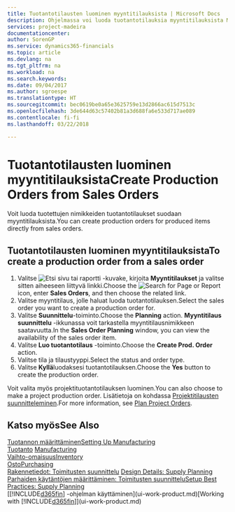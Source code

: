 ```yaml
---
title: Tuotantotilausten luominen myyntitilauksista | Microsoft Docs
description: Ohjelmassa voi luoda tuotantotilauksia myyntitilauksista Myynti ja markkinointi -osastossa.
services: project-madeira
documentationcenter: 
author: SorenGP
ms.service: dynamics365-financials
ms.topic: article
ms.devlang: na
ms.tgt_pltfrm: na
ms.workload: na
ms.search.keywords: 
ms.date: 09/04/2017
ms.author: sgroespe
ms.translationtype: HT
ms.sourcegitcommit: bec0619be0a65e3625759e13d2866ac615d7513c
ms.openlocfilehash: 3de644d63c57402b81a3d688fa6e533d717ae089
ms.contentlocale: fi-fi
ms.lasthandoff: 03/22/2018

---
```

# <a name="create-production-orders-from-sales-orders"></a><span data-ttu-id="e187f-103">Tuotantotilausten luominen myyntitilauksista</span><span class="sxs-lookup"><span data-stu-id="e187f-103">Create Production Orders from Sales Orders</span></span>
<span data-ttu-id="e187f-104">Voit luoda tuotettujen nimikkeiden tuotantotilaukset suodaan myyntitilauksista.</span><span class="sxs-lookup"><span data-stu-id="e187f-104">You can create production orders for produced items directly from sales orders.</span></span>  

## <a name="to-create-a-production-order-from-a-sales-order"></a><span data-ttu-id="e187f-105">Tuotantotilausten luominen myyntitilauksista</span><span class="sxs-lookup"><span data-stu-id="e187f-105">To create a production order from a sales order</span></span>  

1.  <span data-ttu-id="e187f-106">Valitse ![Etsi sivu tai raportti](media/ui-search/search_small.png "Etsi sivu tai raportti -kuvake") -kuvake, kirjoita **Myyntitilaukset** ja valitse sitten aiheeseen liittyvä linkki.</span><span class="sxs-lookup"><span data-stu-id="e187f-106">Choose the ![Search for Page or Report](media/ui-search/search_small.png "Search for Page or Report icon") icon, enter **Sales Orders**, and then choose the related link.</span></span>  
2.  <span data-ttu-id="e187f-107">Valitse myyntitilaus, jolle haluat luoda tuotantotilauksen.</span><span class="sxs-lookup"><span data-stu-id="e187f-107">Select the sales order you want to create a production order for.</span></span>  
3.  <span data-ttu-id="e187f-108">Valitse **Suunnittelu**-toiminto.</span><span class="sxs-lookup"><span data-stu-id="e187f-108">Choose the **Planning** action.</span></span> <span data-ttu-id="e187f-109">**Myyntitilaus suunnittelu** -ikkunassa voit tarkastella myyntitilausnimikkeen saatavuutta.</span><span class="sxs-lookup"><span data-stu-id="e187f-109">In the **Sales Order Planning** window, you can view the availability of the sales order item.</span></span>  
4.  <span data-ttu-id="e187f-110">Valitse **Luo tuotantotilaus** -toiminto.</span><span class="sxs-lookup"><span data-stu-id="e187f-110">Choose the **Create Prod. Order** action.</span></span>  
5.  <span data-ttu-id="e187f-111">Valitse tila ja tilaustyyppi.</span><span class="sxs-lookup"><span data-stu-id="e187f-111">Select the status and order type.</span></span>  
6.  <span data-ttu-id="e187f-112">Valitse **Kyllä**luodaksesi tuotantotilauksen.</span><span class="sxs-lookup"><span data-stu-id="e187f-112">Choose the **Yes** button to create the production order.</span></span>

<span data-ttu-id="e187f-113">Voit valita myös projektituotantotilauksen luominen.</span><span class="sxs-lookup"><span data-stu-id="e187f-113">You can also choose to make a project production order.</span></span> <span data-ttu-id="e187f-114">Lisätietoja on kohdassa [Projektitilausten suunnitteleminen](production-how-to-plan-project-orders.md).</span><span class="sxs-lookup"><span data-stu-id="e187f-114">For more information, see [Plan Project Orders](production-how-to-plan-project-orders.md).</span></span>   

## <a name="see-also"></a><span data-ttu-id="e187f-115">Katso myös</span><span class="sxs-lookup"><span data-stu-id="e187f-115">See Also</span></span>  
[<span data-ttu-id="e187f-116">Tuotannon määrittäminen</span><span class="sxs-lookup"><span data-stu-id="e187f-116">Setting Up Manufacturing</span></span>](production-configure-production-processes.md)  
<span data-ttu-id="e187f-117">[Tuotanto](production-manage-manufacturing.md)  </span><span class="sxs-lookup"><span data-stu-id="e187f-117">[Manufacturing](production-manage-manufacturing.md)  </span></span>  
[<span data-ttu-id="e187f-118">Vaihto-omaisuus</span><span class="sxs-lookup"><span data-stu-id="e187f-118">Inventory</span></span>](inventory-manage-inventory.md)  
[<span data-ttu-id="e187f-119">Osto</span><span class="sxs-lookup"><span data-stu-id="e187f-119">Purchasing</span></span>](purchasing-manage-purchasing.md)  
<span data-ttu-id="e187f-120">[Rakennetiedot: Toimitusten suunnittelu](design-details-supply-planning.md) </span><span class="sxs-lookup"><span data-stu-id="e187f-120">[Design Details: Supply Planning](design-details-supply-planning.md) </span></span>  
[<span data-ttu-id="e187f-121">Parhaiden käytäntöjen määrittäminen: Toimitusten suunnittelu</span><span class="sxs-lookup"><span data-stu-id="e187f-121">Setup Best Practices: Supply Planning</span></span>](setup-best-practices-supply-planning.md)  
<span data-ttu-id="e187f-122">[[!INCLUDE[d365fin](includes/d365fin_md.md)] -ohjelman käyttäminen](ui-work-product.md)</span><span class="sxs-lookup"><span data-stu-id="e187f-122">[Working with [!INCLUDE[d365fin](includes/d365fin_md.md)]](ui-work-product.md)</span></span>

